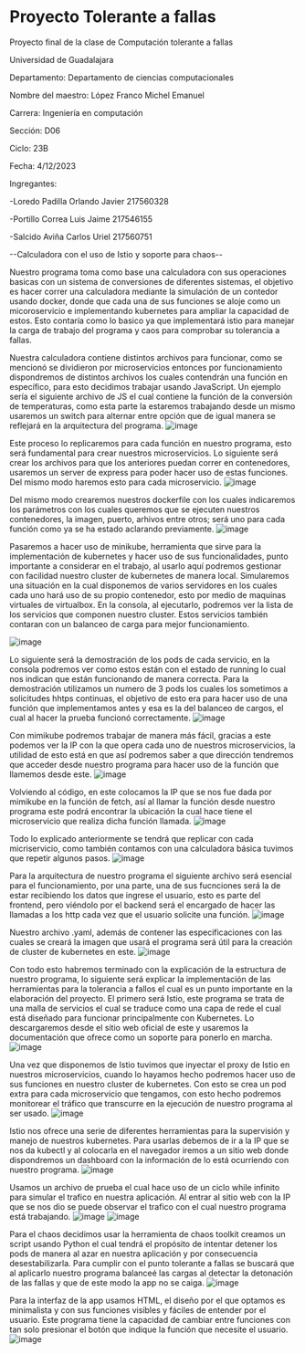 # Proyecto Tolerante a fallas

Proyecto final de la clase de Computación tolerante a fallas 

Universidad de Guadalajara 

Departamento:  Departamento de ciencias computacionales

Nombre del maestro: López Franco Michel Emanuel

Carrera: Ingeniería en computación 

Sección: D06

Ciclo: 23B

Fecha: 4/12/2023

Ingregantes:

-Loredo Padilla Orlando Javier  217560328  

-Portillo Correa Luis Jaime   217546155

-Salcido Aviña Carlos Uriel     217560751



--Calculadora con el uso de Istio y soporte para chaos-- 

Nuestro programa toma como base una calculadora con sus operaciones basicas con un sistema de conversiones de diferentes sistemas, el objetivo es hacer correr una calculadora mediante la simulación de un contedor usando docker, donde que cada una de sus funciones se aloje como un micoroservicio e implementando kubernetes para ampliar la capacidad de estos. Esto contaría como lo basico ya que implementará istio para manejar la carga de trabajo del programa y caos para comprobar su tolerancia a fallas.


Nuestra calculadora contiene distintos archivos para funcionar, como se mencionó se dividieron por microservicios entonces por funcionamiento dispondremos de distintos archivos los cuales contendrán una función en específico, para esto decidimos trabajar usando JavaScript. Un ejemplo sería el siguiente archivo de JS el cual contiene la función de la conversión de temperaturas, como esta parte la estaremos trabajando desde un mismo usaremos un switch para alternar entre opción que de igual manera se reflejará en la arquitectura del programa.
![image](https://github.com/Orlando-Javier-Loredo-Padilla/Proyecto-Tolerante-a-fallas/assets/123122353/170aa849-a22f-4bfc-9f8c-3db35abbad0d)

Este proceso lo replicaremos para cada función en nuestro programa, esto será fundamental para crear nuestros microservicios. Lo siguiente será crear los archivos para que los anteriores puedan correr en contenedores, usaremos un server de express para poder hacer uso de estas funciones. Del mismo modo haremos esto para cada microservicio. 
![image](https://github.com/Orlando-Javier-Loredo-Padilla/Proyecto-Tolerante-a-fallas/assets/123122353/20fe5449-e64c-4415-b2f5-87a5448f3527)

Del mismo modo crearemos nuestros dockerfile con los cuales indicaremos los parámetros con los cuales queremos que se ejecuten nuestros contenedores, la imagen, puerto, arhivos entre otros; será uno para cada función como ya se ha estado aclarando previamente. 
![image](https://github.com/Orlando-Javier-Loredo-Padilla/Proyecto-Tolerante-a-fallas/assets/123122353/47658960-25e6-49c2-95cf-f8794240da68)


Pasaremos a hacer uso de minikube, herramienta que sirve para la implementación de kubernetes y hacer uso de sus funcionalidades, punto importante a considerar en el trabajo, al usarlo aquí podremos gestionar con facilidad nuestro cluster de kubernetes de manera local. Simularemos una situación en la cual disponemos de varios servidores en los cuales cada uno hará uso de su propio contenedor, esto por medio de maquinas virtuales de virtualbox. En la consola, al ejecutarlo, podremos ver la lista de los servicios que componen nuestro cluster. Estos servicios también contaran con un balanceo de carga para mejor funcionamiento. 

![image](https://github.com/Orlando-Javier-Loredo-Padilla/Proyecto-Tolerante-a-fallas/assets/123122353/7563ce5b-76f4-4594-ace4-c2342ee0bc30)

Lo siguiente será la demostración de los pods de cada servicio, en la consola podremos ver como estos están con el estado de running lo cual nos indican que están funcionando de manera correcta. Para la demostración utilizamos un numero de 3 pods los cuales los sometimos a solicitudes hhtps continuas, el objetivo de esto era para hacer uso de una función que implementamos antes y esa es la del balanceo de cargos, el cual al hacer la prueba funcionó correctamente. 
![image](https://github.com/Orlando-Javier-Loredo-Padilla/Proyecto-Tolerante-a-fallas/assets/123122353/e4f04070-6fc7-4917-9db3-5e9cbff6a7b9)

Con mimikube podremos trabajar de manera más fácil, gracias a este podemos ver la IP con la que opera cada uno de nuestros microservicios, la utilidad de esto está en que así podremos saber a que dirección tendremos que acceder desde nuestro programa para hacer uso de la función que llamemos desde este. 
![image](https://github.com/Orlando-Javier-Loredo-Padilla/Proyecto-Tolerante-a-fallas/assets/123122353/5cf34fe8-d12d-4425-98f4-42e7a0c88a67)

Volviendo al código, en este colocamos la IP que se nos fue dada por mimikube en la función de fetch, así al llamar la función desde nuestro programa este podrá encontrar la ubicación la cual hace tiene el microservicio que realiza dicha función llamada. 
![image](https://github.com/Orlando-Javier-Loredo-Padilla/Proyecto-Tolerante-a-fallas/assets/123122353/be4b71c2-396f-4be8-ac02-21b072384881)

Todo lo explicado anteriormente se tendrá que replicar con cada micriservicio, como también contamos con una calculadora básica tuvimos que repetir algunos pasos.
![image](https://github.com/Orlando-Javier-Loredo-Padilla/Proyecto-Tolerante-a-fallas/assets/123122353/623edbbe-a2c9-4490-b7fa-2b254a33878f)

Para la arquitectura de nuestro programa el siguiente archivo será esencial para el funcionamiento, por una parte, una de sus fucnciones será la de estar recibiendo los datos que ingrese el usuario, esto es parte del frontend, pero viéndolo por el backend será el encargado de hacer las llamadas a los http cada vez que el usuario solicite una función. 
![image](https://github.com/Orlando-Javier-Loredo-Padilla/Proyecto-Tolerante-a-fallas/assets/123122353/c9f8fcfd-b15f-47e3-be6d-fc4edd48c224)

Nuestro archivo .yaml, además de contener las especificaciones con las cuales se creará la imagen que usará el programa será útil para la creación de cluster de kubernetes en este. 
![image](https://github.com/Orlando-Javier-Loredo-Padilla/Proyecto-Tolerante-a-fallas/assets/123122353/e234454e-2114-453a-b0f6-d9c0bfd58886)

Con todo esto habremos terminado con la explicación de la estructura de nuestro programa, lo siguiente será explicar la implementación de las herramientas para la tolerancia a fallos el cual es un punto importante en la elaboración del proyecto. El primero será Istio, este programa se trata de una malla de servicios el cual se traduce como una capa de rede el cual está diseñado para funcionar principalmente con Kubernetes. Lo descargaremos desde el sitio web oficial de este y usaremos la documentación que ofrece como un soporte para ponerlo en marcha. 
![image](https://github.com/Orlando-Javier-Loredo-Padilla/Proyecto-Tolerante-a-fallas/assets/123122353/080395f3-5e27-41e6-ad9b-4fbeda1c4360)

Una vez que disponemos de Istio tuvimos que inyectar el proxy de Istio en nuestros microservicios, cuando lo hayamos hecho podremos hacer uso de sus funciones en nuestro cluster de kubernetes. Con esto se crea un pod extra para cada microservicio que tengamos, con esto hecho podremos monitorear el tráfico que transcurre en la ejecución de nuestro programa al ser usado. 
![image](https://github.com/Orlando-Javier-Loredo-Padilla/Proyecto-Tolerante-a-fallas/assets/123122353/3171a49d-822e-40de-90ff-19c6149abf7b)

Istio nos ofrece una serie de diferentes herramientas para la supervisión y manejo de nuestros kubernetes. Para usarlas debemos de ir a la IP que se nos da kubectl y al colocarla en el navegador iremos a un sitio web donde dispondremos un dashboard con la información de lo está ocurriendo con nuestro programa. 
![image](https://github.com/Orlando-Javier-Loredo-Padilla/Proyecto-Tolerante-a-fallas/assets/123122353/03e05661-a7b9-42ca-8297-f30f87f9944f)

Usamos un archivo de prueba el cual hace uso de un ciclo while infinito para simular el trafico en nuestra aplicación. Al entrar al sitio web con la IP que se nos dio se puede observar el trafico con el cual nuestro programa está trabajando. 
![image](https://github.com/Orlando-Javier-Loredo-Padilla/Proyecto-Tolerante-a-fallas/assets/123122353/6b8c4af8-ed42-405f-beba-3ec4b791a5c0)
![image](https://github.com/Orlando-Javier-Loredo-Padilla/Proyecto-Tolerante-a-fallas/assets/123122353/ee9492c3-2d86-4fe7-84ec-8602bd6aac52)

Para el chaos decidimos usar la herramienta de chaos toolkit creamos un script usando Python el cual tendrá el propósito de intentar detener los pods de manera al azar en nuestra aplicación y por consecuencia desestabilizarla. Para cumplir con el punto tolerante a fallas se buscará que al aplicarlo nuestro programa balanceé las cargas al detectar la detonación de las fallas y que de este modo la app no se caiga.
![image](https://github.com/Orlando-Javier-Loredo-Padilla/Proyecto-Tolerante-a-fallas/assets/123122353/527cc0fe-eeea-4693-ab4d-95dab6808bff)

Para la interfaz de la app usamos HTML, el diseño por el que optamos es minimalista y con sus funciones visibles y fáciles de entender por el usuario. Este programa tiene la capacidad de cambiar entre funciones con tan solo presionar el botón que indique la función que necesite el usuario. 
![image](https://github.com/Orlando-Javier-Loredo-Padilla/Proyecto-Tolerante-a-fallas/assets/123122353/09fbfc17-bbc2-422b-9a4e-4634b4f33cf5)

